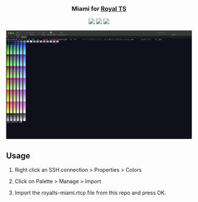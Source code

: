 <h3 align="center">
	<img src="https://raw.githubusercontent.com/catppuccin/catppuccin/main/assets/misc/transparent.png" height="30" width="0px"/>
	Miami for <a href="https://www.royalapps.com/ts/win/features">Royal TS</a>
	<img src="https://raw.githubusercontent.com/catppuccin/catppuccin/main/assets/misc/transparent.png" height="30" width="0px"/>
</h3>

<p align="center">
	<a href="https://github.com/grokdesigns/royalts-miami/stargazers"><img src="https://img.shields.io/github/stars/grokdesigns/royalts-miami?colorA=363a4f&colorB=b7bdf8&style=for-the-badge"></a>
	<a href="https://github.com/grokdesigns/royalts-miami/issues"><img src="https://img.shields.io/github/issues/grokdesigns/royalts-miami?colorA=363a4f&colorB=f5a97f&style=for-the-badge"></a>
	<a href="https://github.com/grokdesigns/royalts-miami/contributors"><img src="https://img.shields.io/github/contributors/grokdesigns/royalts-miami?colorA=363a4f&colorB=a6da95&style=for-the-badge"></a>
</p>

<p align="center">
	<img src="./assets/preview.webp" />
</p>

## Usage

1. Right click an SSH connection > Properties > Colors

2. Click on Palette > Manage > Import

3. Import the royalts-miami.rtcp file from this repo and press OK.